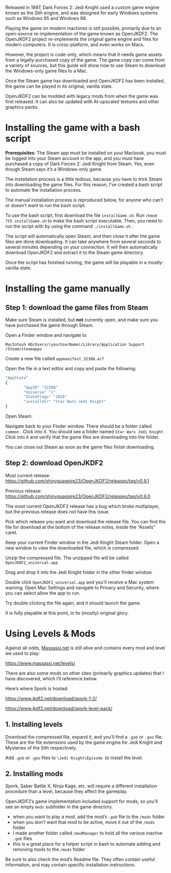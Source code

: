 Released in 1997, Dark Forces 2: Jedi Knight used a custom game engine known as the Sith engine, and was designed for early Windows systems such as Windows 95 and Windows 98. 

Playing the game on modern machines is still possible, primarily due to an open-source re-implementation of the game known as OpenJKDF2. The OpenJKDF2 project re-implements the original game engine and files for modern computers. It is cross-platform, and even works on Macs.

However, the project is code-only, which means that it needs game assets from a legally-purchased copy of the game. The game copy can come from a variety of sources, but this guide will show how to use Steam to download the Windows-only game files to a Mac.

Once the Steam game has downloaded and OpenJKDF2 has been installed, the game can be played in its original, vanilla state. 

OpenJKDF2 can be modded with legacy mods from when the game was first released. It can also be updated with AI-upscaled textures and other graphics packs.

# Installing the game with a bash script

**Prerequisites**: The Steam app must be installed on your Macbook,  you must be logged into your Steam account in the app, and you must have purchased a copy of Dark Forces 2: Jedi Knight from Steam. Yes, even though Steam says it’s a Windows-only game.

The installation process is a little tedious, because you have to trick Steam into downloading the game files. For this reason, I’ve created a bash script to automate the installation process. 

The manual installation process is reproduced below, for anyone who can’t or doesn’t want to run the bash script.

To use the bash script, first download the file `installGame.sh`. Run `chmod 755 installGame.sh`  to make the bash script executable. Then, you need to run the script with by using the command `./installGame.sh` . 

The script will automatically open Steam, and then close it after the game files are done downloading. It can take anywhere from several seconds to several minutes depending on your connection. It will then automatically download OpenJKDF2 and extract it to the Steam game directory. 

Once the script has finished running, the game will be playable in a mostly-vanilla state.

# Installing the game manually
## Step 1: download the game files from Steam

Make sure Steam is installed, but **not** currently open, and make sure you have purchased the game through Steam.

Open a Finder window and navigate to

 `MacIntosh HD/Users/(yourUserName)/Library/Application Support /Steam/steamapps`

Create a new file called `appmanifest_32380.acf`

Open the file in a text editor and copy and paste the following:

```jsx
"AppState"
{
        "AppID" "32380"
        "Universe" "1"
        "StateFlags" "1026"
        "installdir" "Star Wars Jedi Knight"
}
```

Open Steam.

Navigate back to your Finder window. There should be a folder called `common` . Click into it. You should see a folder named `Star Wars Jedi Knight` . Click into it and verify that the game files are downloading into the folder.

You can close out Steam as soon as the game files finish downloading.

## Step 2: download OpenJKDF2

Most current release: https://github.com/shinyquagsire23/OpenJKDF2/releases/tag/v0.9.1

Previous release: https://github.com/shinyquagsire23/OpenJKDF2/releases/tag/v0.9.0

The most current OpenJKDF2 release has a bug which broke multiplayer, but the previous release does not have this issue.

Pick which release you want and download the release file. You can find the file for download at the bottom of the release notes, inside the “Assets” caret.

Keep your current Finder window in the Jedi Knight Steam folder. Open a new window to view the downloaded file, which is compressed.

Unzip the compressed file. The unzipped file will be called `OpenJKDF2_universal.app` 

Drag and drop it into the Jedi Knight folder in the other finder window.

Double click `OpenJKDF2_universal.app` and you’ll receive a Mac system warning. Open Mac Settings and navigate to Privacy and Security, where you can select allow the app to run.

Try double clicking the file again, and it should launch the game.

It is fully playable at this point, in its (mostly) original glory.

# Using Levels & Mods

Against all odds, [Massassi.net](http://Massassi.net) is still alive and contains every mod and level we used to play:

https://www.massassi.net/levels/

There are also some mods on other sites (primarily graphics updates) that I have discovered, which I’ll reference below. 

Here’s where Spork is hosted:

https://www.jkdf2.net/download/spork-1-2/

https://www.jkdf2.net/download/spork-level-pack/

## 1. Installing levels

Download the compressed file, expand it, and you’ll find a `.gob` or `.goo` file. These are the file extensions used by the game engine for Jedi Knight and Mysteries of the Sith respectively.

Add `.gob` or `.goo` files to `\Jedi Knight\Episode`  to install the level.

## 2. Installing mods

Spork, Saber Battle X, Ninja Kage, etc. will require a different installation procedure than a level, because they affect the gameplay.

OpenJKDF2’s game implementation included support for mods, so you’ll see an empty `mods`  subfolder in the game directory.

- when you want to play a mod, add the mod’s  `.gob` file to the `/mods`  folder
- when you don’t want that mod to be active, move it out of the `/mods`  folder
- I made another folder called `/modManager`  to hold all the various inactive `.gob`  files
- this is a great place for a helper script in bash to automate adding and removing mods to the `/mods`  folder

Be sure to also check the mod’s Readme file. They often contain useful information, and may contain specific installation instructions.
